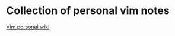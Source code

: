 # Collection of personal vim notes

[Vim personal wiki](https://github.com/shinokada/vimnotes/wiki)
